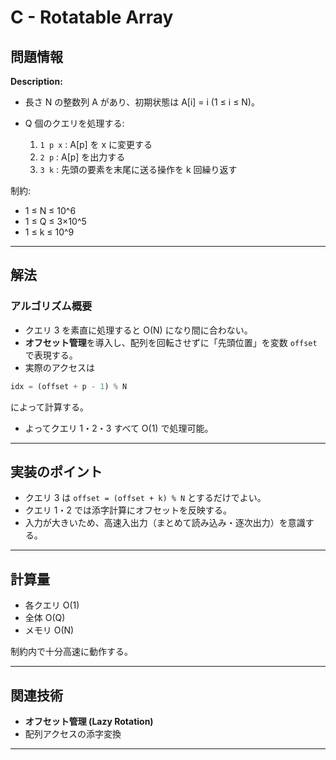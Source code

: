 # C - Rotatable Array

## 問題情報

**Description:**

- 長さ N の整数列 A があり、初期状態は A[i] = i (1 ≤ i ≤ N)。
- Q 個のクエリを処理する:

  1. `1 p x` : A[p] を x に変更する
  2. `2 p` : A[p] を出力する
  3. `3 k` : 先頭の要素を末尾に送る操作を k 回繰り返す

制約:

- 1 ≤ N ≤ 10^6
- 1 ≤ Q ≤ 3×10^5
- 1 ≤ k ≤ 10^9

---

## 解法

### アルゴリズム概要

- クエリ 3 を素直に処理すると O(N) になり間に合わない。
- **オフセット管理**を導入し、配列を回転させずに「先頭位置」を変数 `offset` で表現する。
- 実際のアクセスは

```rs
idx = (offset + p - 1) % N
```

によって計算する。

- よってクエリ 1・2・3 すべて O(1) で処理可能。

---

## 実装のポイント

- クエリ 3 は `offset = (offset + k) % N` とするだけでよい。
- クエリ 1・2 では添字計算にオフセットを反映する。
- 入力が大きいため、高速入出力（まとめて読み込み・逐次出力）を意識する。

---

## 計算量

- 各クエリ O(1)
- 全体 O(Q)
- メモリ O(N)

制約内で十分高速に動作する。

---

## 関連技術

- **オフセット管理 (Lazy Rotation)**
- 配列アクセスの添字変換

---

